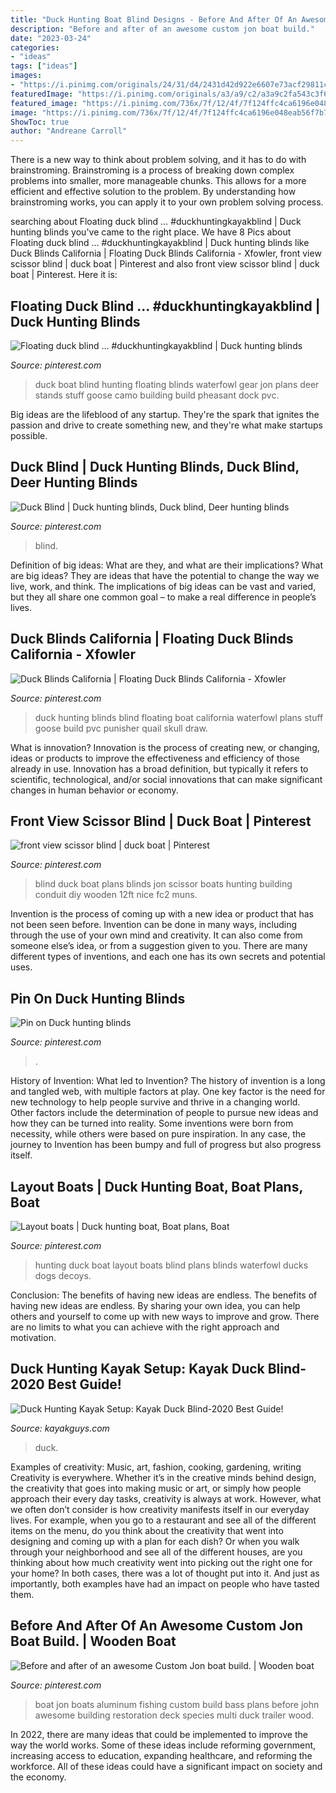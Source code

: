 ```yaml
---
title: "Duck Hunting Boat Blind Designs - Before And After Of An Awesome Custom Jon Boat Build."
description: "Before and after of an awesome custom jon boat build."
date: "2023-03-24"
categories:
- "ideas"
tags: ["ideas"]
images:
- "https://i.pinimg.com/originals/24/31/d4/2431d42d922e6607e73acf29811ce392.jpg"
featuredImage: "https://i.pinimg.com/originals/a3/a9/c2/a3a9c2fa543c3f6e1d56e50ee1f77050.jpg"
featured_image: "https://i.pinimg.com/736x/7f/12/4f/7f124ffc4ca6196e048eab56f7b7ebf1.jpg"
image: "https://i.pinimg.com/736x/7f/12/4f/7f124ffc4ca6196e048eab56f7b7ebf1.jpg"
ShowToc: true
author: "Andreane Carroll"
---
```



There is a new way to think about problem solving, and it has to do with brainstroming. Brainstroming is a process of breaking down complex problems into smaller, more manageable chunks. This allows for a more efficient and effective solution to the problem. By understanding how brainstroming works, you can apply it to your own problem solving process.

	

		
searching about Floating duck blind … #duckhuntingkayakblind | Duck hunting blinds you've came to the right place. We have 8 Pics about Floating duck blind … #duckhuntingkayakblind | Duck hunting blinds like Duck Blinds California | Floating Duck Blinds California - Xfowler, front view scissor blind | duck boat | Pinterest and also front view scissor blind | duck boat | Pinterest. Here it is:
		
    
## Floating Duck Blind … #duckhuntingkayakblind | Duck Hunting Blinds

<img loading=lazy src="https://i.pinimg.com/736x/00/e5/3e/00e53e6b4b98dbe47a9dd5e4afe36f5e.jpg" onerror="this.onerror=null;this.src='https://tse3.mm.bing.net/th?id=OIP.i3QJC8-C0w1GQyLSt-ZafwHaFj&amp;pid=15.1';" alt="Floating duck blind … #duckhuntingkayakblind | Duck hunting blinds">

_Source: pinterest.com_

>duck boat blind hunting floating blinds waterfowl gear jon plans deer stands stuff goose camo building build pheasant dock pvc. 

	

Big ideas are the lifeblood of any startup. They're the spark that ignites the passion and drive to create something new, and they're what make startups possible.

    
## Duck Blind | Duck Hunting Blinds, Duck Blind, Deer Hunting Blinds

<img loading=lazy src="https://i.pinimg.com/originals/6d/42/a0/6d42a01b530c0166d7a5d440bcefcaea.jpg" onerror="this.onerror=null;this.src='https://tse2.mm.bing.net/th?id=OIP.zcAQ-nxm0IjPp8EIXfuLbQHaLH&amp;pid=15.1';" alt="Duck Blind | Duck hunting blinds, Duck blind, Deer hunting blinds">

_Source: pinterest.com_

>blind. 

	

Definition of big ideas: What are they, and what are their implications?
What are big ideas? They are ideas that have the potential to change the way we live, work, and think. The implications of big ideas can be vast and varied, but they all share one common goal – to make a real difference in people’s lives.

    
## Duck Blinds California | Floating Duck Blinds California - Xfowler

<img loading=lazy src="https://i.pinimg.com/originals/24/31/d4/2431d42d922e6607e73acf29811ce392.jpg" onerror="this.onerror=null;this.src='https://tse1.mm.bing.net/th?id=OIP.M3yekCzn73im0iWBlfDq5QHaFc&amp;pid=15.1';" alt="Duck Blinds California | Floating Duck Blinds California - Xfowler">

_Source: pinterest.com_

>duck hunting blinds blind floating boat california waterfowl plans stuff goose build pvc punisher quail skull draw. 

	

What is innovation?
Innovation is the process of creating new, or changing, ideas or products to improve the effectiveness and efficiency of those already in use. Innovation has a broad definition, but typically it refers to scientific, technological, and/or social innovations that can make significant changes in human behavior or economy.

    
## Front View Scissor Blind | Duck Boat | Pinterest

<img loading=lazy src="https://s-media-cache-ak0.pinimg.com/736x/08/c8/07/08c80797de34a95430bd557910ab2670.jpg" onerror="this.onerror=null;this.src='https://tse3.mm.bing.net/th?id=OIP.UhFaLVaAn8pkjQUpsMSs5gHaFj&amp;pid=15.1';" alt="front view scissor blind | duck boat | Pinterest">

_Source: pinterest.com_

>blind duck boat plans blinds jon scissor boats hunting building conduit diy wooden 12ft nice fc2 muns. 

	

Invention is the process of coming up with a new idea or product that has not been seen before. Invention can be done in many ways, including through the use of your own mind and creativity. It can also come from someone else’s idea, or from a suggestion given to you. There are many different types of inventions, and each one has its own secrets and potential uses.

    
## Pin On Duck Hunting Blinds

<img loading=lazy src="https://i.pinimg.com/736x/7f/12/4f/7f124ffc4ca6196e048eab56f7b7ebf1.jpg" onerror="this.onerror=null;this.src='https://tse1.mm.bing.net/th?id=OIP.TiFvcKBjYOzLNjP_0up7AAHaJl&amp;pid=15.1';" alt="Pin on Duck hunting blinds">

_Source: pinterest.com_

>. 

	

History of Invention: What led to Invention?
The history of invention is a long and tangled web, with multiple factors at play. One key factor is the need for new technology to help people survive and thrive in a changing world. Other factors include the determination of people to pursue new ideas and how they can be turned into reality. Some inventions were born from necessity, while others were based on pure inspiration. In any case, the journey to Invention has been bumpy and full of progress but also progress itself.

    
## Layout Boats | Duck Hunting Boat, Boat Plans, Boat

<img loading=lazy src="https://i.pinimg.com/originals/9b/e4/03/9be4033d4fbf86408cf66ddd616ffe75.jpg" onerror="this.onerror=null;this.src='https://tse2.mm.bing.net/th?id=OIP.dosYk8ossPNZZx7EJ2yhCAHaE7&amp;pid=15.1';" alt="Layout boats | Duck hunting boat, Boat plans, Boat">

_Source: pinterest.com_

>hunting duck boat layout boats blind plans blinds waterfowl ducks dogs decoys. 

	

Conclusion: The benefits of having new ideas are endless.
The benefits of having new ideas are endless. By sharing your own idea, you can help others and yourself to come up with new ways to improve and grow. There are no limits to what you can achieve with the right approach and motivation.

    
## Duck Hunting Kayak Setup: Kayak Duck Blind-2020 Best Guide!

<img loading=lazy src="https://i1.wp.com/kayakguys.com/wp-content/uploads/2020/06/Snapchat-7819528379517100168.jpg" onerror="this.onerror=null;this.src='https://tse2.mm.bing.net/th?id=OIP.FGI7rU1aj2GRkOSe2g19FgHaNK&amp;pid=15.1';" alt="Duck Hunting Kayak Setup: Kayak Duck Blind-2020 Best Guide!">

_Source: kayakguys.com_

>duck. 

	

Examples of creativity: Music, art, fashion, cooking, gardening, writing
Creativity is everywhere. Whether it’s in the creative minds behind design, the creativity that goes into making music or art, or simply how people approach their every day tasks, creativity is always at work. However, what we often don’t consider is how creativity manifests itself in our everyday lives. For example, when you go to a restaurant and see all of the different items on the menu, do you think about the creativity that went into designing and coming up with a plan for each dish? Or when you walk through your neighborhood and see all of the different houses, are you thinking about how much creativity went into picking out the right one for your home? In both cases, there was a lot of thought put into it. And just as importantly, both examples have had an impact on people who have tasted them.

    
## Before And After Of An Awesome Custom Jon Boat Build. | Wooden Boat

<img loading=lazy src="https://i.pinimg.com/originals/a3/a9/c2/a3a9c2fa543c3f6e1d56e50ee1f77050.jpg" onerror="this.onerror=null;this.src='https://tse3.mm.bing.net/th?id=OIP.IloxATVGXrHELj2zcWnaggHaHc&amp;pid=15.1';" alt="Before and after of an awesome Custom Jon boat build. | Wooden boat">

_Source: pinterest.com_

>boat jon boats aluminum fishing custom build bass plans before john awesome building restoration deck species multi duck trailer wood. 

	

In 2022, there are many ideas that could be implemented to improve the way the world works. Some of these ideas include reforming government, increasing access to education, expanding healthcare, and reforming the workforce. All of these ideas could have a significant impact on society and the economy.

